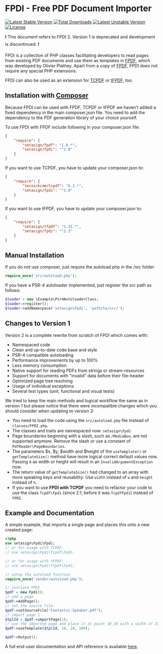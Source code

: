 FPDI - Free PDF Document Importer
=================================

[![Latest Stable Version](https://poser.pugx.org/setasign/fpdi/v/stable.svg)](https://packagist.org/packages/setasign/fpdi)
[![Total Downloads](https://poser.pugx.org/setasign/fpdi/downloads.svg)](https://packagist.org/packages/setasign/fpdi)
[![Latest Unstable Version](https://poser.pugx.org/setasign/fpdi/v/unstable.svg)](https://packagist.org/packages/setasign/fpdi)
[![License](https://poser.pugx.org/setasign/fpdi/license.svg)](https://packagist.org/packages/setasign/fpdi)

:heavy_exclamation_mark: This document refers to FPDI 2. Version 1 is deprecated and development is discontinued. :heavy_exclamation_mark: 

FPDI is a collection of PHP classes facilitating developers to read pages from existing PDF
documents and use them as templates in [FPDF](http://www.fpdf.org), which was developed by Olivier Plathey. Apart
from a copy of [FPDF](http://www.fpdf.org), FPDI does not require any special PHP extensions.

FPDI can also be used as an extension for [TCPDF](https://github.com/tecnickcom/TCPDF) or 
[tFPDF](http://fpdf.org/en/script/script92.php), too.

## Installation with [Composer](https://packagist.org/packages/setasign/fpdi)

Because FPDI can be used with FPDF, TCPDF or tFPDF we haven't added a fixed dependency in the main
composer.json file. You need to add the dependency to the PDF generation library of your choice
yourself.

To use FPDI with FPDF include following in your composer.json file:

```json
{
    "require": {
        "setasign/fpdf": "1.8.*",
        "setasign/fpdi": "^2.0"
    }
}
```

If you want to use TCPDF, you have to update your composer.json to:

```json
{
    "require": {
        "tecnickcom/tcpdf": "6.3.*",
        "setasign/fpdi": "^2.0"
    }
}
```

If you want to use tFPDF, you have to update your composer.json to:

```json
{
    "require": {
        "setasign/tfpdf": "1.31.*",
        "setasign/fpdi": "^2.3"
    }
}
```

## Manual Installation

If you do not use composer, just require the autoload.php in the /src folder:

```php
require_once('src/autoload.php');
```

If you have a PSR-4 autoloader implemented, just register the src path as follows:
```php
$loader = new \Example\Psr4AutoloaderClass;
$loader->register();
$loader->addNamespace('setasign\Fpdi', 'path/to/src/');
```

## Changes to Version 1

Version 2 is a complete rewrite from scratch of FPDI which comes with:
- Namespaced code
- Clean and up-to-date code base and style
- PSR-4 compatible autoloading
- Performance improvements by up to 100%
- Less memory consumption
- Native support for reading PDFs from strings or stream-resources
- Support for documents with "invalid" data before their file-header
- Optimized page tree resolving
- Usage of individual exceptions
- Several test types (unit, functional and visual tests)

We tried to keep the main methods and logical workflow the same as in version 1 but please
notice that there were incompatible changes which you should consider when updating to
version 2:
- You need to load the code using the `src/autoload.php` file instead of `classes/FPDI.php`.
- The classes and traits are namespaced now: `setasign\Fpdi`
- Page boundaries beginning with a slash, such as `/MediaBox`, are not supported anymore. Remove
  the slash or use a constant of `PdfReader\PageBoundaries`.
- The parameters $x, $y, $width and $height of the `useTemplate()` or `getTemplateSize()`
  method have more logical correct default values now. Passing `0` as width or height will
  result in an `InvalidArgumentException` now.
- The return value of `getTemplateSize()` had changed to an array with more speaking keys
  and reusability: Use `width` instead of `w` and `height` instead of `h`.
- If you want to use **FPDI with TCPDF** you need to refactor your code to use the class `Tcpdf\Fpdi`
(since 2.1; before it was `TcpdfFpdi`) instead of `FPDI`.

## Example and Documentation

A simple example, that imports a single page and places this onto a new created page:

```php
<?php
use setasign\Fpdi\Fpdi;
// or for usage with TCPDF:
// use setasign\Fpdi\Tcpdf\Fpdi;

// or for usage with tFPDF:
// use setasign\Fpdi\Tfpdf\Fpdi;

// setup the autoload function
require_once('vendor/autoload.php');

// initiate FPDI
$pdf = new Fpdi();
// add a page
$pdf->AddPage();
// set the source file
$pdf->setSourceFile("Fantastic-Speaker.pdf");
// import page 1
$tplId = $pdf->importPage(1);
// use the imported page and place it at point 10,10 with a width of 100 mm
$pdf->useTemplate($tplId, 10, 10, 100);

$pdf->Output();            
```

A full end-user documentation and API reference is available [here](https://manuals.setasign.com/fpdi-manual/).